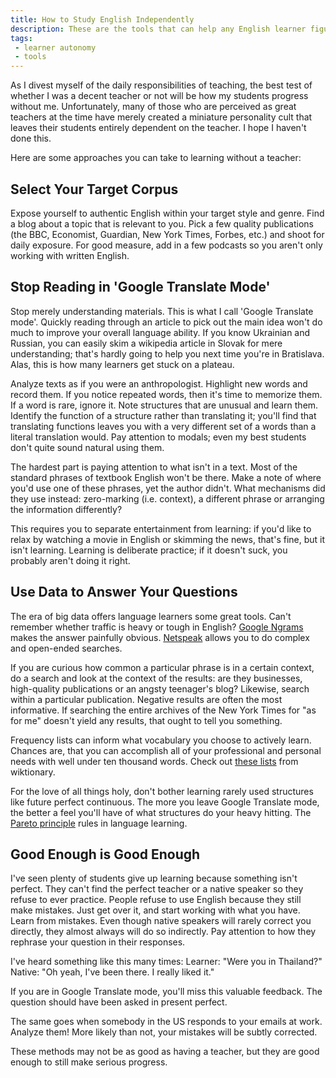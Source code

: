 ```yaml
---
title: How to Study English Independently
description: These are the tools that can help any English learner figure out many, if not most, of their questions independently
tags:
 - learner autonomy
 - tools
---
```


As I divest myself of the daily responsibilities of teaching, the best test of whether I was a decent teacher or not will be how my students progress without me. Unfortunately, many of those who are perceived as great teachers at the time have merely created a miniature personality cult that leaves their students entirely dependent on the teacher. I hope I haven't done this.

Here are some approaches you can take to learning without a teacher:

## Select Your Target Corpus

Expose yourself to authentic English within your target style and genre. Find a blog about a topic that is relevant to you. Pick a few quality publications (the BBC, Economist, Guardian, New York Times, Forbes, etc.) and shoot for daily exposure. For good measure, add in a few podcasts so you aren't only working with written English.

## Stop Reading in 'Google Translate Mode'

Stop merely understanding materials. This is what I call 'Google Translate mode'. Quickly reading through an article to pick out the main idea won't do much to improve your overall language ability. If you know Ukrainian and Russian, you can easily skim a wikipedia article in Slovak for mere understanding; that's hardly going to help you next time you're in Bratislava. Alas, this is how many learners get stuck on a plateau.

Analyze texts as if you were an anthropologist. Highlight new words and record them. If you notice repeated words, then it's time to memorize them. If a word is rare, ignore it. Note structures that are unusual and learn them. Identify the function of a structure rather than translating it; you'll find that translating functions leaves you with a very different set of a words than a literal translation would. Pay attention to modals; even my best students don't quite sound natural using them.

The hardest part is paying attention to what isn't in a text. Most of the standard phrases of textbook English won't be there. Make a note of where you'd use one of these phrases, yet the author didn't. What mechanisms did they use instead: zero-marking (i.e. context), a different phrase or arranging the information differently?

This requires you to separate entertainment from learning: if you'd like to relax by watching a movie in English or skimming the news, that's fine, but it isn't learning. Learning is deliberate practice; if it doesn't suck, you probably aren't doing it right.

## Use Data to Answer Your Questions

The era of big data offers language learners some great tools. Can't remember whether traffic is heavy or tough in English? <a href="https://books.google.com/ngrams" target="_blank">Google Ngrams</a> makes the answer painfully obvious. <a href="http://www.netspeak.org" target="_blank">Netspeak</a> allows you to do complex and open-ended searches.

If you are curious how common a particular phrase is in a certain context, do a search and look at the context of the results: are they businesses, high-quality publications or an angsty teenager's blog? Likewise, search within a particular publication. Negative results are often the most informative. If searching the entire archives of the New York Times for "as for me" doesn't yield any results, that ought to tell you something.

Frequency lists can inform what vocabulary you choose to actively learn. Chances are, that you can accomplish all of your professional and personal needs with well under ten thousand words. Check out <a href="https://en.wiktionary.org/wiki/Wiktionary:Frequency_lists#English" target="_blank">these lists</a> from wiktionary.

For the love of all things holy, don't bother learning rarely used structures like future perfect continuous. The more you leave Google Translate mode, the better a feel you'll have of what structures do your heavy hitting. The <a href="https://en.wikipedia.org/wiki/Pareto_principle" target="_blank">Pareto principle</a> rules in language learning.

## Good Enough is Good Enough

I've seen plenty of students give up learning because something isn't perfect. They can't find the perfect teacher or a native speaker so they refuse to ever practice. People refuse to use English because they still make mistakes. Just get over it, and start working with what you have. Learn from mistakes. Even though native speakers will rarely correct you directly, they almost always will do so indirectly. Pay attention to how they rephrase your question in their responses.

I've heard something like this many times:
Learner: "Were you in Thailand?"
Native: "Oh yeah, I've been there. I really liked it."

If you are in Google Translate mode, you'll miss this valuable feedback. The question should have been asked in present perfect.

The same goes when somebody in the US responds to your emails at work. Analyze them! More likely than not, your mistakes will be subtly corrected.

These methods may not be as good as having a teacher, but they are good enough to still make serious progress.
